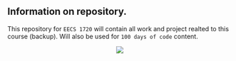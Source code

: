 ## Information on repository.

This repository for `EECS 1720` will contain all work and project realted to this course (backup). Will also be used for `100 days of code` content.  


<p align="center">
  <img src="https://user-images.githubusercontent.com/90351386/160311899-ffe35780-13d0-4ea6-b9b5-551ef7d21983.gif"/>
</p>  

